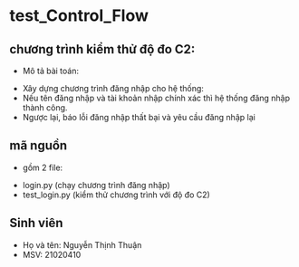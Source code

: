 # test_Control_Flow
## chương trình kiểm thử độ đo C2:
* Mô tả bài toán:
 + Xây dựng chương trình đăng nhập cho hệ thống:
 + Nếu tên đăng nhập và tài khoản nhập chính xác thì hệ thống đăng nhập thành công.
 + Ngược lại, báo lỗi đăng nhập thất bại và yêu cầu đăng nhập lại
## mã nguồn
* gồm 2 file:
+ login.py (chạy chương trình đăng nhập)
+ test_login.py (kiểm thử chương trình với độ đo C2)
## Sinh viên
+ Họ và tên: Nguyễn Thịnh Thuận
+ MSV: 21020410
